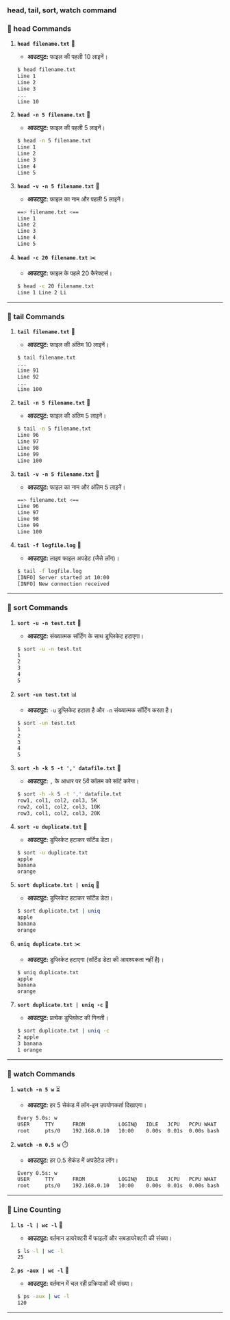 ### **head, tail, sort, watch command**

### **📌 head Commands**

1. **`head filename.txt`** 📄
   - **आउटपुट:** फाइल की पहली 10 लाइनें।
   ```bash
   $ head filename.txt
   Line 1
   Line 2
   Line 3
   ...
   Line 10
   ```

2. **`head -n 5 filename.txt`** 🔢
   - **आउटपुट:** फाइल की पहली 5 लाइनें।
   ```bash
   $ head -n 5 filename.txt
   Line 1
   Line 2
   Line 3
   Line 4
   Line 5
   ```

3. **`head -v -n 5 filename.txt`** 📜
   - **आउटपुट:** फाइल का नाम और पहली 5 लाइनें।
   ```bash
   ==> filename.txt <==
   Line 1
   Line 2
   Line 3
   Line 4
   Line 5
   ```

4. **`head -c 20 filename.txt`** ✂️
   - **आउटपुट:** फाइल के पहले 20 कैरेक्टर्स।
   ```bash
   $ head -c 20 filename.txt
   Line 1 Line 2 Li
   ```

---

### **📌 tail Commands**

1. **`tail filename.txt`** 📄
   - **आउटपुट:** फाइल की अंतिम 10 लाइनें।
   ```bash
   $ tail filename.txt
   ...
   Line 91
   Line 92
   ...
   Line 100
   ```

2. **`tail -n 5 filename.txt`** 🔢
   - **आउटपुट:** फाइल की अंतिम 5 लाइनें।
   ```bash
   $ tail -n 5 filename.txt
   Line 96
   Line 97
   Line 98
   Line 99
   Line 100
   ```

3. **`tail -v -n 5 filename.txt`** 📜
   - **आउटपुट:** फाइल का नाम और अंतिम 5 लाइनें।
   ```bash
   ==> filename.txt <==
   Line 96
   Line 97
   Line 98
   Line 99
   Line 100
   ```

4. **`tail -f logfile.log`** 📡
   - **आउटपुट:** लाइव फाइल अपडेट (जैसे लॉग)।
   ```bash
   $ tail -f logfile.log
   [INFO] Server started at 10:00
   [INFO] New connection received
   ```

---

### **📌 sort Commands**

1. **`sort -u -n test.txt`** 🔢
   - **आउटपुट:** संख्यात्मक सॉर्टिंग के साथ डुप्लिकेट हटाएगा।
   ```bash
   $ sort -u -n test.txt
   1
   2
   3
   4
   5
   ```

2. **`sort -un test.txt`** 📊
   - **आउटपुट:** `-u` डुप्लिकेट हटाता है और `-n` संख्यात्मक सॉर्टिंग करता है।
   ```bash
   $ sort -un test.txt
   1
   2
   3
   4
   5
   ```

3. **`sort -h -k 5 -t ',' datafile.txt`** 📑
   - **आउटपुट:** `,` के आधार पर 5वें कॉलम को सॉर्ट करेगा।
   ```bash
   $ sort -h -k 5 -t ',' datafile.txt
   row1, col1, col2, col3, 5K
   row2, col1, col2, col3, 10K
   row3, col1, col2, col3, 20K
   ```

4. **`sort -u duplicate.txt`** 🔄
   - **आउटपुट:** डुप्लिकेट हटाकर सॉर्टेड डेटा।
   ```bash
   $ sort -u duplicate.txt
   apple
   banana
   orange
   ```

5. **`sort duplicate.txt | uniq`** 🎯
   - **आउटपुट:** डुप्लिकेट हटाकर सॉर्टेड डेटा।
   ```bash
   $ sort duplicate.txt | uniq
   apple
   banana
   orange
   ```

6. **`uniq duplicate.txt`** ✂️
   - **आउटपुट:** डुप्लिकेट हटाएगा (सॉर्टेड डेटा की आवश्यकता नहीं है)।
   ```bash
   $ uniq duplicate.txt
   apple
   banana
   orange
   ```

7. **`sort duplicate.txt | uniq -c`** 🔢
   - **आउटपुट:** प्रत्येक डुप्लिकेट की गिनती।
   ```bash
   $ sort duplicate.txt | uniq -c
   2 apple
   3 banana
   1 orange
   ```

---

### **📌 watch Commands**

1. **`watch -n 5 w`** ⏳
   - **आउटपुट:** हर 5 सेकंड में लॉग-इन उपयोगकर्ता दिखाएगा।
   ```bash
   Every 5.0s: w
   USER     TTY      FROM           LOGIN@   IDLE   JCPU   PCPU WHAT
   root     pts/0    192.168.0.10   10:00    0.00s  0.01s  0.00s bash
   ```

2. **`watch -n 0.5 w`** ⏱️
   - **आउटपुट:** हर 0.5 सेकंड में अपडेटेड लॉग।
   ```bash
   Every 0.5s: w
   USER     TTY      FROM           LOGIN@   IDLE   JCPU   PCPU WHAT
   root     pts/0    192.168.0.10   10:00    0.00s  0.01s  0.00s bash
   ```

---

### **📌 Line Counting**

1. **`ls -l | wc -l`** 📂
   - **आउटपुट:** वर्तमान डायरेक्टरी में फाइलों और सबडायरेक्टरी की संख्या।
   ```bash
   $ ls -l | wc -l
   25
   ```

2. **`ps -aux | wc -l`** 🔄
   - **आउटपुट:** वर्तमान में चल रही प्रक्रियाओं की संख्या।
   ```bash
   $ ps -aux | wc -l
   120
   ```

---
